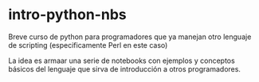 # intro-python-nbs

Breve curso de python para programadores que ya manejan otro lenguaje de scripting (especificamente Perl en este caso)

La idea es armaar una serie de notebooks con ejemplos y conceptos básicos del lenguaje que sirva de introducción a otros programadores. 
